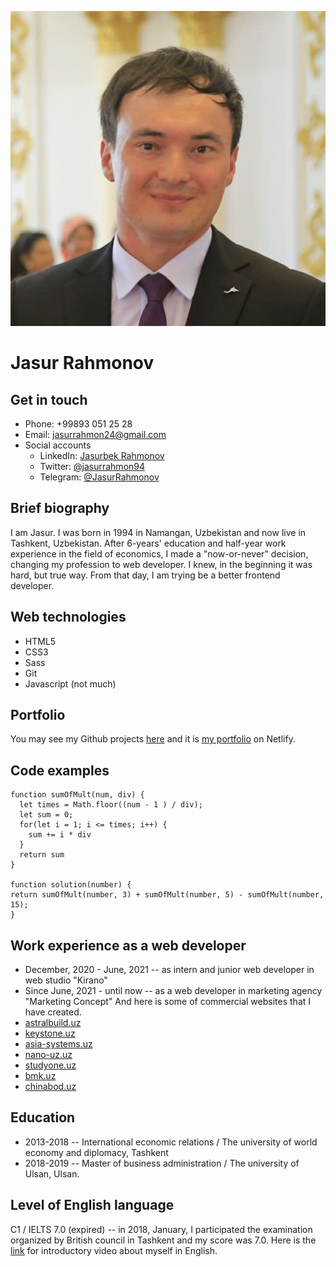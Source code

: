 ![Jasur Rahmonov](/jasur.jpg)

# Jasur Rahmonov

## Get in touch
* Phone:  +99893 051 25 28
* Email: jasurrahmon24@gmail.com
* Social accounts
  * LinkedIn: [Jasurbek Rahmonov](https://www.linkedin.com/in/jasurbek-rahmonov/)
  * Twitter: [@jasurrahmon94](https://twitter.com/jasurrahmon94)
  * Telegram: [@JasurRahmonov](https://t.me/JasurRahmonov)

## Brief biography
I am Jasur. I was born in 1994 in Namangan, Uzbekistan and now live in Tashkent, Uzbekistan. After 6-years' education and half-year work experience in the field of economics, I made a "now-or-never" decision, changing my profession to web developer. I knew, in the beginning it was hard, but true way. From that day, I am trying be a better frontend developer.

## Web technologies
* HTML5
* CSS3
* Sass
* Git
* Javascript (not much)

## Portfolio
You may see my Github projects [here](https://github.com/jasurrahmon1994) and it is [my portfolio](https://jasurrahmonov.netlify.app/) on Netlify.
## Code examples

```
function sumOfMult(num, div) {
  let times = Math.floor((num - 1 ) / div);
  let sum = 0;
  for(let i = 1; i <= times; i++) {
    sum += i * div
  }
  return sum
}

function solution(number) {
return sumOfMult(number, 3) + sumOfMult(number, 5) - sumOfMult(number, 15);
}
```

## Work experience as a web developer
 * December, 2020 - June, 2021 -- as intern and junior web developer in web studio "Kirano"
 * Since June, 2021 - until now -- as a web developer in marketing agency "Marketing Concept"
 And here is some of commercial websites that I have created.
 * [astralbuild.uz](https://astralbuild.uz)
 * [keystone.uz](https://keystone.uz)
 * [asia-systems.uz](https://asia-systems.uz)
 * [nano-uz.uz](https://nano-uz.uz)
 * [studyone.uz](https://studyone.uz)
 * [bmk.uz](https://bmk.uz)
 * [chinabod.uz](https://chinabod.uz)

## Education
* 2013-2018 -- International economic relations / The university of world economy and diplomacy, Tashkent
* 2018-2019 -- Master of business administration / The university of Ulsan, Ulsan.

## Level of English language
C1 / IELTS 7.0 (expired) -- in 2018, January, I participated the examination organized by British council in Tashkent and my score was 7.0.
Here is the [link](https://youtu.be/RDS4ZWpXev4) for introductory video about myself in English.
